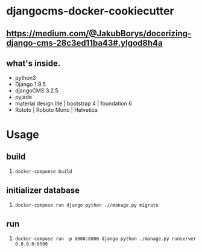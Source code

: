 # djangocms-docker-cookiecutter

## https://medium.com/@JakubBorys/docerizing-django-cms-28c3ed11ba43#.ylgod8h4a

## what's inside.
* python3
* Django 1.9.5
* djangoCMS 3.2.5
* pyjade
* material design lite | bootstrap 4 | foundation 6
* Rototo | Roboto Mono | Helvetica

# Usage

## build
1. `docker-componse build`

## initializer database
1. `docker-compose run django python .//manage.py migrate`

## run
1. `docker-compose run -p 8000:8000 django python ./manage.py runserver 0.0.0.0:8000`
